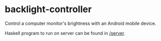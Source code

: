 backlight-controller
====================

Control a computer monitor's brightness with an Android mobile device.

Haskell program to run on server can be found in [/server](server).
